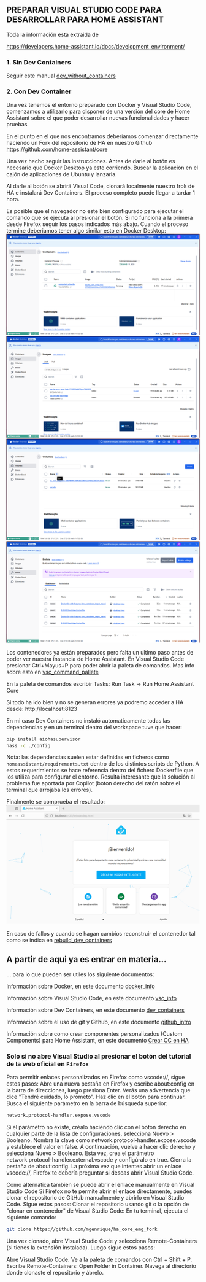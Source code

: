 ## PREPARAR VISUAL STUDIO CODE PARA DESARROLLAR PARA HOME ASSISTANT
Toda la información esta extraida de 

https://developers.home-assistant.io/docs/development_environment/

### 1. Sin Dev Containers
Seguir este manual [dev_without_containers](./dev_without_containers.md)

### 2. Con Dev Container
Una vez tenemos el entorno preparado con Docker y Visual Studio Code, comenzamos a utilizarlo para disponer de una versión del core de Home Assistant sobre el que poder desarrollar nuevas funcionalidades y hacer pruebas

En el punto en el que nos encontramos deberiamos comenzar directamente haciendo un Fork del repositorio de HA en nuestro Github
https://github.com/home-assistant/core

Una vez hecho seguir las instrucciones.
Antes de darle al botón es necesario que Docker Desktop ya este corriendo. Buscar la aplicación en el cajón de aplicaciones de Ubuntu y lanzarla.

Al darle al botón se abrirá Visual Code, clonará localmente nuestro frok de HA e instalará Dev Containers. El proceso completo puede llegar a tardar 1 hora.

Es posible que el navegador no este bien configurado para ejecutar el comando que se ejecuta al presionar el botón. Si no funciona a la primera desde Firefox seguir los pasos indicados más abajo.
Cuando el proceso termine deberiamos tener algo similar esto en Docker Desktop:
![DockerDesktopHA](../images/DockerDesktopHA_C.png)
![DockerDesktopHA](../images/DockerDesktopHA_I.png)
![DockerDesktopHA](../images/DockerDesktopHA_V.png)
![DockerDesktopHA](../images/DockerDesktopHA_B.png)

Los contenedores ya están preparados pero falta un ultimo paso antes de poder ver nuestra instancia de Home Assistant.
En Visual Studio Code presionar Ctrl+Mayus+P para poder abrir la paleta de comandos. Mas info sobre esto en [vsc_command_pallete](./vsc_command_pallete.md)

En la paleta de comandos escribir Tasks: Run Task -> Run Home Assistant Core

Si todo ha ido bien y no se generan errores ya podremo acceder a HA desde:
http://localhost:8123

En mi caso Dev Containers no instaló automaticamente todas las dependencias y en un terminal dentro del workspace tuve que hacer:
````bash
pip install aiohasupervisor
hass -c ./config
````
Nota: las dependencias suelen estar definidas en ficheros como `homeassistant/requirements.txt` dentro de los distintos scripts de Python.
A estos requerimientos se hace referencia dentro del fichero Dockerfile que los utiliza para configurar el entorno.
Resulta interesante que la solución al problema fue aportada por Copilot (boton derecho del ratón sobre el terminal que arrojaba los errores).

Finalmente se comprueba el resultado:
![ha_running](../images/ha_running.png)

En caso de fallos y cuando se hagan cambios reconstruir el contenedor tal como se indica en [rebuild_dev_containers](./rebuild_dev_containers.md)

## A partir de aqui ya es entrar en materia...

... para lo que pueden ser utiles los siguiente documentos:

Información sobre Docker, en este documento [docker_info](./docker_info.md)

Información sobre Visual Studio Code, en este documento [vsc_info](./vsc_info.md)

Información sobre Dev Containers, en este documento [dev_containers](./dev_containers.md)

Información sobre el uso de git y Github, en este documento [github_intro](./github_intro.md)

Información sobre como crear componentes personalizados (Custom Components) para Home Assistant, en este documento [Crear CC en HA](./ha_custom_components_dev_flow.md)




### **Solo** si no abre Visual Studio al presionar el botón del tutorial de la web oficial en `Firefox`
Para permitir enlaces personalizados en Firefox como vscode://, sigue estos pasos:
Abre una nueva pestaña en Firefox y escribe about:config en la barra de direcciones, luego presiona Enter.
Verás una advertencia que dice "Tendré cuidado, lo prometo". Haz clic en el botón para continuar.
Busca el siguiente parámetro en la barra de búsqueda superior:
````bash
network.protocol-handler.expose.vscode
````
Si el parámetro no existe, créalo haciendo clic con el botón derecho en cualquier parte de la lista de configuraciones, selecciona Nuevo > Booleano.
Nombra la clave como network.protocol-handler.expose.vscode y establece el valor en false.
A continuación, vuelve a hacer clic derecho y selecciona Nuevo > Booleano. Esta vez, crea el parámetro network.protocol-handler.external.vscode y configúralo en true.
Cierra la pestaña de about:config.
La próxima vez que intentes abrir un enlace vscode://, Firefox te debería preguntar si deseas abrir Visual Studio Code.

Como alternatica tambien se puede abrir el enlace manualmente en Visual Studio Code
Si Firefox no te permite abrir el enlace directamente, puedes clonar el repositorio de GitHub manualmente y abrirlo en Visual Studio Code. Sigue estos pasos:
Clonar el repositorio usando git o la opción de "clonar en contenedor" de Visual Studio Code:
En tu terminal, ejecuta el siguiente comando:
````bash
git clone https://github.com/mgenrique/ha_core_emg_fork
````
Una vez clonado, abre Visual Studio Code y selecciona Remote-Containers (si tienes la extensión instalada). Luego sigue estos pasos:

Abre Visual Studio Code.
Ve a la paleta de comandos con Ctrl + Shift + P.
Escribe Remote-Containers: Open Folder in Container.
Navega al directorio donde clonaste el repositorio y ábrelo.
